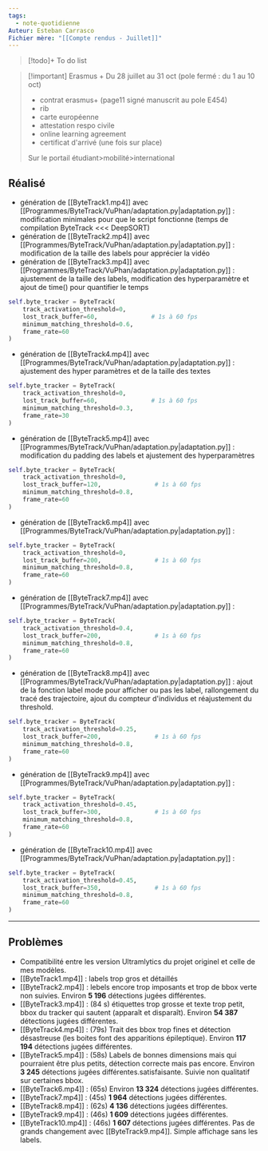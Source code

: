 ```yaml
---
tags:
  - note-quotidienne
Auteur: Esteban Carrasco
Fichier mère: "[[Compte rendus - Juillet]]"
---
```


> [!todo]+ To do list
> 

> [!important] Erasmus +
> Du 28 juillet au 31 oct (pole fermé : du 1 au 10 oct)
> - contrat erasmus+ (page11 signé manuscrit au pole E454)
> - rib
> - carte européenne
> - attestation respo civile
> - online learning agreement
> - certificat d'arrivé (une fois sur place)
> 
> Sur le portail étudiant>mobilité>international


## Réalisé
- génération de [[ByteTrack1.mp4]] avec [[Programmes/ByteTrack/VuPhan/adaptation.py|adaptation.py]] : modification minimales pour que le script fonctionne (temps de compilation ByteTrack <<< DeepSORT)
- génération de [[ByteTrack2.mp4]] avec [[Programmes/ByteTrack/VuPhan/adaptation.py|adaptation.py]] : modification de la taille des labels pour apprécier la vidéo
- génération de [[ByteTrack3.mp4]] avec [[Programmes/ByteTrack/VuPhan/adaptation.py|adaptation.py]] : ajustement de la taille des labels, modification des hyperparamètre et ajout de time() pour quantifier le temps
```python
self.byte_tracker = ByteTrack(
	track_activation_threshold=0,
	lost_track_buffer=60,               # 1s à 60 fps
	minimum_matching_threshold=0.6,
	frame_rate=60
)
```

- génération de [[ByteTrack4.mp4]] avec [[Programmes/ByteTrack/VuPhan/adaptation.py|adaptation.py]] : ajustement des hyper paramètres et de la taille des textes
```python
self.byte_tracker = ByteTrack(
	track_activation_threshold=0,
	lost_track_buffer=60,               # 1s à 60 fps
	minimum_matching_threshold=0.3,
	frame_rate=30
)
```

 - génération de [[ByteTrack5.mp4]] avec [[Programmes/ByteTrack/VuPhan/adaptation.py|adaptation.py]] : modification du padding des labels et ajustement des hyperparamètres
```python
self.byte_tracker = ByteTrack(
	track_activation_threshold=0,
	lost_track_buffer=120,               # 1s à 60 fps
	minimum_matching_threshold=0.8,
	frame_rate=60
)
```

- génération de [[ByteTrack6.mp4]] avec [[Programmes/ByteTrack/VuPhan/adaptation.py|adaptation.py]] : 
```python
self.byte_tracker = ByteTrack(
	track_activation_threshold=0,
	lost_track_buffer=200,               # 1s à 60 fps
	minimum_matching_threshold=0.8,
	frame_rate=60
)
```

- génération de [[ByteTrack7.mp4]] avec [[Programmes/ByteTrack/VuPhan/adaptation.py|adaptation.py]] : 
```python
self.byte_tracker = ByteTrack(
	track_activation_threshold=0.4,
	lost_track_buffer=200,               # 1s à 60 fps
	minimum_matching_threshold=0.8,
	frame_rate=60
)
```

- génération de [[ByteTrack8.mp4]] avec [[Programmes/ByteTrack/VuPhan/adaptation.py|adaptation.py]] : ajout de la fonction label mode pour afficher ou pas les label, rallongement du tracé des trajectoire, ajout du compteur d'individus et réajustement du threshold.
```python
self.byte_tracker = ByteTrack(
	track_activation_threshold=0.25,
	lost_track_buffer=200,               # 1s à 60 fps
	minimum_matching_threshold=0.8,
	frame_rate=60
)
```

- génération de [[ByteTrack9.mp4]] avec [[Programmes/ByteTrack/VuPhan/adaptation.py|adaptation.py]] : 
```python
self.byte_tracker = ByteTrack(
	track_activation_threshold=0.45,
	lost_track_buffer=300,               # 1s à 60 fps
	minimum_matching_threshold=0.8,
	frame_rate=60
)
```

- génération de [[ByteTrack10.mp4]] avec [[Programmes/ByteTrack/VuPhan/adaptation.py|adaptation.py]] : 
```python
self.byte_tracker = ByteTrack(
	track_activation_threshold=0.45,
	lost_track_buffer=350,               # 1s à 60 fps
	minimum_matching_threshold=0.8,
	frame_rate=60
)
```


---
## Problèmes
- Compatibilité entre les version Ultramlytics du projet originel et celle de mes modèles. 
- [[ByteTrack1.mp4]] : labels trop gros et détaillés
- [[ByteTrack2.mp4]] : lebels encore trop imposants et trop de bbox verte non suivies. Environ **5 196** détections jugées différentes.
- [[ByteTrack3.mp4]] : (84 s) étiquettes trop grosse et texte trop petit, bbox du tracker qui sautent (apparaît et disparaît). Environ **54 387** détections jugées différentes.
- [[ByteTrack4.mp4]] : (79s) Trait des bbox trop fines et détection désastreuse (les boites font des apparitions épileptique). Environ **117 194** détections jugées différentes.
- [[ByteTrack5.mp4]] : (58s) Labels de bonnes dimensions mais qui pourraient être plus petits, détection correcte mais pas encore. Environ **3 245** détections jugées différentes.satisfaisante. Suivie non qualitatif sur certaines bbox. 
- [[ByteTrack6.mp4]] : (65s) Environ **13 324** détections jugées différentes.
- [[ByteTrack7.mp4]] : (45s) **1 964** détections jugées différentes.
- [[ByteTrack8.mp4]] : (62s) **4 136** détections jugées différentes.
- [[ByteTrack9.mp4]] : (46s) **1 609** détections jugées différentes.
- [[ByteTrack10.mp4]] : (46s) **1 607** détections jugées différentes. Pas de grands changement avec [[ByteTrack9.mp4]]. Simple affichage sans les labels. 